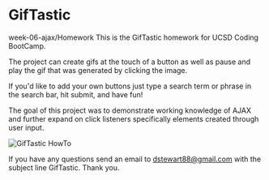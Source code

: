 # GifTastic
week-06-ajax/Homework
This is the GifTastic homework for UCSD Coding BootCamp.

The project can create gifs at the touch of a button as well as pause and play the gif that was generated by clicking the image.

If you'd like to add your own buttons just type a search term or phrase in the search bar, hit submit, and have fun!

The goal of this project was to demonstrate working knowledge of AJAX and further expand on click listeners specifically elements created through user input.

![GifTastic HowTo](https://raw.github.com/Bigshmow/GifTastic/master/GifTastic/assets/images/GifTastic.png?raw=true)

If you have any questions send an email to dstewart88@gmail.com with the subject line GifTastic.
Thank you.
